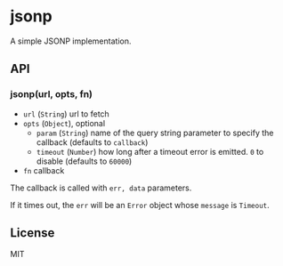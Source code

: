 
# jsonp

A simple JSONP implementation.

## API

### jsonp(url, opts, fn)

- `url` (`String`) url to fetch
- `opts` (`Object`), optional
  - `param` (`String`) name of the query string parameter to specify
    the callback (defaults to `callback`)
  - `timeout` (`Number`) how long after a timeout error is emitted. `0` to
    disable (defaults to `60000`)
- `fn` callback

The callback is called with `err, data` parameters. 

If it times out, the `err` will be an `Error` object whose `message` is
`Timeout`.

## License

MIT
